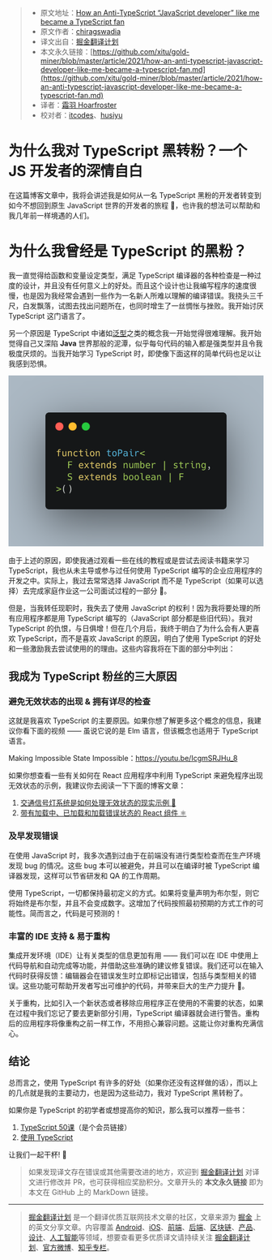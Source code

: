 > * 原文地址：[How an Anti-TypeScript “JavaScript developer” like me became a TypeScript fan](https://chiragswadia.medium.com/how-an-anti-typescript-javascript-developer-like-me-became-a-typescript-fan-a4e043151ad7)
> * 原文作者：[chiragswadia](https://chiragswadia.medium.com/)
> * 译文出自：[掘金翻译计划](https://github.com/xitu/gold-miner)
> * 本文永久链接：[https://github.com/xitu/gold-miner/blob/master/article/2021/how-an-anti-typescript-javascript-developer-like-me-became-a-typescript-fan.md](https://github.com/xitu/gold-miner/blob/master/article/2021/how-an-anti-typescript-javascript-developer-like-me-became-a-typescript-fan.md)
> * 译者：[霜羽 Hoarfroster](https://github.com/PassionPenguin)
> * 校对者：[itcodes](https://github.com/itcodes)、[husiyu](https://github.com/husiyu)

# 为什么我对 TypeScript 黑转粉？一个 JS 开发者的深情自白


在这篇博客文章中，我将会讲述我是如何从一名 TypeScript 黑粉的开发者转变到如今不想回到原生 JavaScript 世界的开发者的旅程 🚀，也许我的想法可以帮助和我几年前一样境遇的人们。

# **为什么我曾经是 TypeScript 的黑粉？**

我一直觉得给函数和变量设定类型，满足 TypeScript 编译器的各种检查是一种过度的设计，并且没有任何意义上的好处。而且这个设计也让我编写程序的速度很慢，也是因为我经常会遇到一些作为一名新人所难以理解的编译错误。我挠头三千尺，白发飘落，试图去找出问题所在，也同时增生了一丝惆怅与挫败。我开始讨厌 TypeScript 这门语言了。

另一个原因是 TypeScript 中诸如[泛型](https://www.typescriptlang.org/docs/handbook/generics.html)之类的概念我一开始觉得很难理解。我开始觉得自己又深陷 **Java** 世界那般的泥潭，似乎每句代码的输入都是强类型并且令我极度厌烦的。当我开始学习 TypeScript 时，即使像下面这样的简单代码也足以让我感到恐惧。

![TypeScript 泛型示例](../images//Library/WebServer/Documents/documents/how-an-anti-typescript-javascript-developer-like-me-became-a-typescript-fan.md-1*ccNIwcBOISh4ZJ7kAuaY4A.png)

由于上述的原因，即使我通过观看一些在线的教程或是尝试去阅读书籍来学习 TypeScript，我也从未主导或参与过任何使用 TypeScript 编写的企业应用程序的开发之中。实际上，我过去常常选择 JavaScript 而不是 TypeScript（如果可以选择）去完成家庭作业这一公司面试过程的一部分 🙈。

但是，当我转任现职时，我失去了使用 JavaScript 的权利！因为我将要处理的所有应用程序都是用 TypeScript 编写的（JavaScript 部分都是些旧代码）。我对 TypeScript 的仇恨，与日俱增！但在几个月后，我终于明白了为什么会有人更喜欢 TypeScript，而不是喜欢 JavaScript 的原因，明白了使用 TypeScript 的好处和一些激励我去尝试使用的的理由。这些内容我将在下面的部分中列出：

## **我成为 TypeScript 粉丝的三大原因**

### **避免无效状态的出现 & 拥有详尽的检查**

这就是我喜欢 TypeScript 的主要原因。如果你想了解更多这个概念的信息，我建议你看下面的视频 —— 虽说它说的是 Elm 语言，但该概念也适用于 TypeScript 语言。


Making Impossible State Impossible：https://youtu.be/IcgmSRJHu_8

如果你想查看一些有关如何在 React 应用程序中利用 TypeScript 来避免程序出现无效状态的示例，我建议你去阅读一下下面的博客文章：

1. [交通信号灯系统是如何处理无效状态的现实示例 🚦](https://zohaib.me/leverage-union-types-in-typescript-to-avoid-invalid-state/)
2. [带有加载中、已加载和加载错误状态的 React 组件 ⚛️](https://dev.to/housinganywhere/matching-your-way-consistent-states-1oag)

### **及早发现错误**

在使用 JavaScript 时，我多次遇到过由于在前端没有进行类型检查而在生产环境发现 bug 的情况。这些 bug 本可以被避免，并且可以在编译时被 TypeScript 编译器发现，这样可以节省研发和 QA 的工作周期。

使用 TypeScript，一切都保持最初定义的方式。如果将变量声明为布尔型，则它将始终是布尔型，并且不会变成数字。这增加了代码按照最初预期的方式工作的可能性。简而言之，代码是可预测的！

### **丰富的 IDE 支持 & 易于重构**

集成开发环境（IDE）让有关类型的信息更加有用 —— 我们可以在 IDE 中使用上代码导航和自动完成等功能，并借助这些准确的建议修复错误。我们还可以在输入代码时获得反馈：编辑器会在错误发生时立即标记出错误，包括与类型相关的错误。这些功能可帮助开发者写出可维护的代码，并带来巨大的生产力提升 🚀。

关于重构，比如引入一个新状态或者移除应用程序正在使用的不需要的状态，如果在过程中我们忘记了要去更新部分引用，TypeScript 编译器就会进行警告。重构后的应用程序将像重构之前一样工作，不用担心兼容问题。这能让你对重构充满信心。

## **结论**

总而言之，使用 TypeScript 有许多的好处（如果你还没有这样做的话），而以上的几点就是我的主要动力，也是因为这些动力，我对 TypeScript 黑转粉了。

如果你是 TypeScript 的初学者或想提高你的知识，那么我可以推荐一些书：

1. [TypeScript 50课](https://amzn.to/37YslR2)（是个会员链接）
2. [使用 TypeScript](https://exploringjs.com/tackling-ts/)

让我们一起干杯! 🙂

> 如果发现译文存在错误或其他需要改进的地方，欢迎到 [掘金翻译计划](https://github.com/xitu/gold-miner) 对译文进行修改并 PR，也可获得相应奖励积分。文章开头的 **本文永久链接** 即为本文在 GitHub 上的 MarkDown 链接。

---

> [掘金翻译计划](https://github.com/xitu/gold-miner) 是一个翻译优质互联网技术文章的社区，文章来源为 [掘金](https://juejin.im) 上的英文分享文章。内容覆盖 [Android](https://github.com/xitu/gold-miner#android)、[iOS](https://github.com/xitu/gold-miner#ios)、[前端](https://github.com/xitu/gold-miner#前端)、[后端](https://github.com/xitu/gold-miner#后端)、[区块链](https://github.com/xitu/gold-miner#区块链)、[产品](https://github.com/xitu/gold-miner#产品)、[设计](https://github.com/xitu/gold-miner#设计)、[人工智能](https://github.com/xitu/gold-miner#人工智能)等领域，想要查看更多优质译文请持续关注 [掘金翻译计划](https://github.com/xitu/gold-miner)、[官方微博](http://weibo.com/juejinfanyi)、[知乎专栏](https://zhuanlan.zhihu.com/juejinfanyi)。
